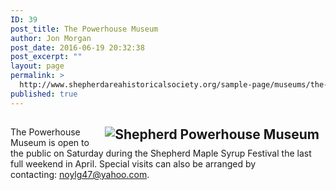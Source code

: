 ```yaml
---
ID: 39
post_title: The Powerhouse Museum
author: Jon Morgan
post_date: 2016-06-19 20:32:38
post_excerpt: ""
layout: page
permalink: >
  http://www.shepherdareahistoricalsociety.org/sample-page/museums/the-powerhouse-museum/
published: true
---
```

<h2><img src="https://web.archive.org/web/20131126081814/http://shepherdahs.org/images/shepherd_powerhouse.png" alt="Shepherd Powerhouse Museum" align="right" hspace="10px" /></h2>

<p align="left">The Powerhouse Museum is open to the public on Saturday during the Shepherd Maple Syrup Festival the last full weekend in April. Special visits can also be arranged by contacting: <a href="mailto:noylg47@yahoo.com">noylg47@yahoo.com</a>.</p>